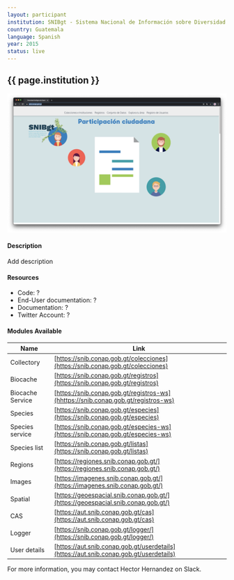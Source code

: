 ```yaml
---
layout: participant
institution: SNIBgt - Sistema Nacional de Información sobre Diversidad Biológica de Guatemala
country: Guatemala
language: Spanish
year: 2015
status: live
---
```


## {{ page.institution }}

[![SNIBgt - Sistema Nacional de Información sobre Diversidad Biológica de Guatemala](../assets/img/participants/conap.png)](https://snib.conap.gob.gt/)

#### Description 
Add description

#### Resources

- Code: ?
- End-User documentation: ?
- Documentation: ?
- Twitter Account: ?

#### Modules Available 

| Name              | Link                                                                                   | 
| ------------------|----------------------------------------------------------------------------------------|
| Collectory		| [https://snib.conap.gob.gt/colecciones](https://snib.conap.gob.gt/colecciones)         |
| Biocache          | [https://snib.conap.gob.gt/registros](https://snib.conap.gob.gt/registros)             |
| Biocache Service  | [https://snib.conap.gob.gt/registros-ws](hhttps://snib.conap.gob.gt/registros-ws)      |
| Species           | [https://snib.conap.gob.gt/especies](https://snib.conap.gob.gt/especies)               |
| Species service   | [https://snib.conap.gob.gt/especies-ws](https://snib.conap.gob.gt/especies-ws)         | 
| Species list      | [https://snib.conap.gob.gt/listas](https://snib.conap.gob.gt/listas)                   |  
| Regions           | [https://regiones.snib.conap.gob.gt/](https://regiones.snib.conap.gob.gt/)             |
| Images            | [https://imagenes.snib.conap.gob.gt/](https://imagenes.snib.conap.gob.gt/)             |
| Spatial           | [https://geoespacial.snib.conap.gob.gt/](https://geoespacial.snib.conap.gob.gt/)       |
| CAS               | [https://aut.snib.conap.gob.gt/cas](https://aut.snib.conap.gob.gt/cas)                 |
| Logger            | [https://snib.conap.gob.gt/logger/](https://snib.conap.gob.gt/logger/)                 |
| User details      | [https://aut.snib.conap.gob.gt/userdetails](https://aut.snib.conap.gob.gt/userdetails) |


For more information, you may contact Hector Hernandez on Slack.
